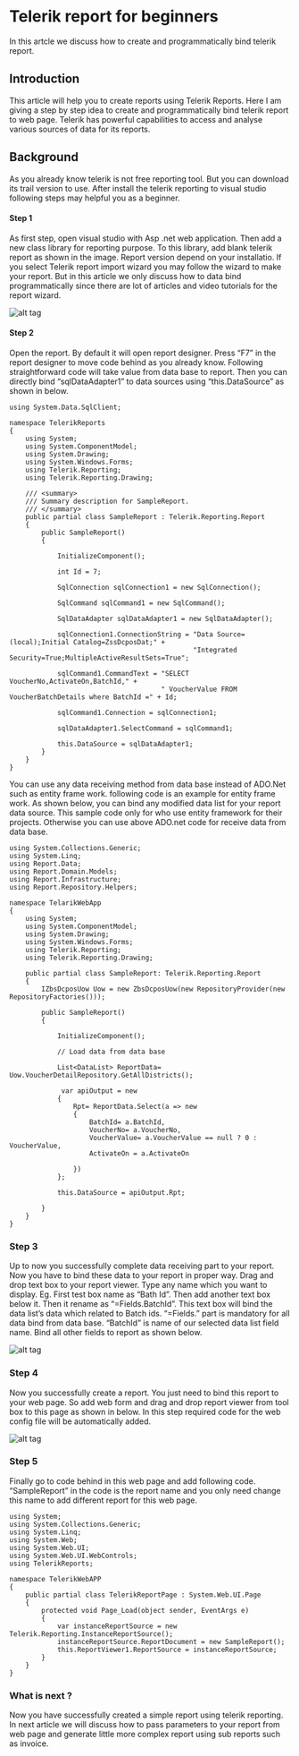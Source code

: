 # Telerik report for beginners

In this artcle we discuss how to create and programmatically bind telerik report.

## Introduction
This article will help you to create reports using Telerik Reports. Here I am giving a step by step idea to create and programmatically bind telerik report to web page. Telerik has powerful capabilities to access and analyse various sources of data for its reports.

## Background
As you already know telerik is not free reporting tool. But you can download its trail version to use. After install the telerik reporting to visual studio following steps may helpful you as a beginner. 


#### Step 1
As first step, open visual studio with Asp .net web application. Then add a new class library for reporting purpose. To this library, add blank telerik report as shown in the image. Report version depend on your installatio. If you select Telerik report import wizard you may follow the wizard to make your report. But in this article we only discuss how to data bind programmatically since there are lot of articles and video tutorials for the report wizard.

![alt tag](http://www.codeproject.com/KB/aspnet/865568/Add_report.jpg)



#### Step 2
Open the report. By default it will open report designer. Press “F7” in the report designer to move code behind as you already know. Following straightforward code will take value from data base to report. Then you can directly bind “sqlDataAdapter1” to data sources using “this.DataSource” as shown in below.

```
using System.Data.SqlClient;

namespace TelerikReports
{
    using System;
    using System.ComponentModel;
    using System.Drawing;
    using System.Windows.Forms;
    using Telerik.Reporting;
    using Telerik.Reporting.Drawing;

    /// <summary>
    /// Summary description for SampleReport.
    /// </summary>
    public partial class SampleReport : Telerik.Reporting.Report
    {
        public SampleReport()
        {
           
            InitializeComponent();

            int Id = 7;

            SqlConnection sqlConnection1 = new SqlConnection();

            SqlCommand sqlCommand1 = new SqlCommand();

            SqlDataAdapter sqlDataAdapter1 = new SqlDataAdapter();

            sqlConnection1.ConnectionString = "Data Source=(local);Initial Catalog=ZssDcposDat;" +
                                              "Integrated Security=True;MultipleActiveResultSets=True";

            sqlCommand1.CommandText = "SELECT VoucherNo,ActivateOn,BatchId," +
                                      " VoucherValue FROM VoucherBatchDetails where BatchId =" + Id;

            sqlCommand1.Connection = sqlConnection1;

            sqlDataAdapter1.SelectCommand = sqlCommand1;

            this.DataSource = sqlDataAdapter1;
        }
    }
}

```

You can use any data receiving method from data base instead of ADO.Net such as entity frame work. following code is an example for entity frame work. As shown below, you can bind any modified data list for your report data source.
This sample code only for who use entity framework for their projects. Otherwise you can use above ADO.net code for receive data from data base.

```
using System.Collections.Generic;
using System.Linq;
using Report.Data;
using Report.Domain.Models;
using Report.Infrastructure;
using Report.Repository.Helpers;

namespace TelarikWebApp
{
    using System;
    using System.ComponentModel;
    using System.Drawing;
    using System.Windows.Forms;
    using Telerik.Reporting;
    using Telerik.Reporting.Drawing;

    public partial class SampleReport: Telerik.Reporting.Report
    {
        IZbsDcposUow Uow = new ZbsDcposUow(new RepositoryProvider(new RepositoryFactories()));

        public SampleReport()
        {
           
            InitializeComponent();

            // Load data from data base

            List<DataList> ReportData= Uow.VoucherDetailRepository.GetAllDistricts();

             var apiOutput = new
            {
                Rpt= ReportData.Select(a => new
                {
                    BatchId= a.BatchId,
                    VoucherNo= a.VoucherNo,
                    VoucherValue= a.VoucherValue == null ? 0 : VoucherValue,
                    ActivateOn = a.ActivateOn

                })
            };

            this.DataSource = apiOutput.Rpt;

        }
    }
}
```


### Step 3
Up to now you successfully complete data receiving part to your report. Now you have to bind these data to your report in proper way. Drag and drop text box to your report viewer. Type any name which you want to display. Eg. First test box name as “Bath Id”. Then add another text box below it. Then it rename as “=Fields.BatchId”. This text box will bind the data list’s data which related to Batch ids. “=Fields.” part is mandatory for all data bind from data base. “BatchId” is name of our selected data list field name. Bind all other fields to report as shown below.

![alt tag](http://www.codeproject.com/KB/aspnet/865568/Design___report.png)


### Step 4
Now you successfully create a report. You just need to bind this report to your web page. So add web form and drag and drop report viewer from tool box to this page as shown in below. In this step required code for the web config file will be automatically added.

![alt tag](http://www.codeproject.com/KB/aspnet/865568/add_report_Viwer.jpg)



### Step 5
Finally go to code behind in this web page and add following code. “SampleReport” in the code is the report name and you only need change this name to add different report for this web page.

```
using System;
using System.Collections.Generic;
using System.Linq;
using System.Web;
using System.Web.UI;
using System.Web.UI.WebControls;
using TelerikReports;

namespace TelerikWebAPP
{
    public partial class TelerikReportPage : System.Web.UI.Page
    {
        protected void Page_Load(object sender, EventArgs e)
        {
            var instanceReportSource = new Telerik.Reporting.InstanceReportSource();
            instanceReportSource.ReportDocument = new SampleReport();
            this.ReportViewer1.ReportSource = instanceReportSource;
        }
    }
}
```


### What is next ?
Now you have successfully created a simple report using telerik reporting. In next article we will discuss how to pass parameters to your report from web page and generate little more complex report using sub reports such as invoice. 







